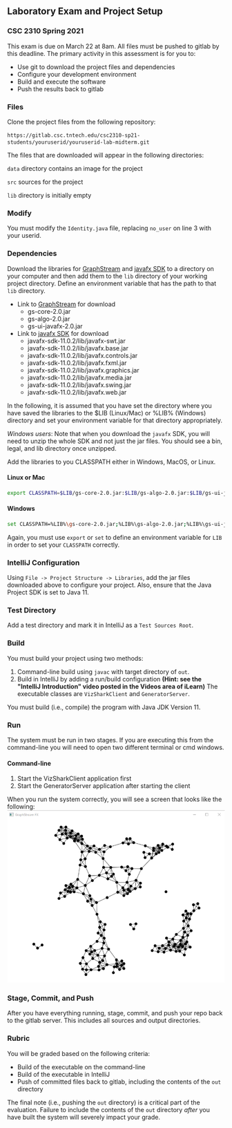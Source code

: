 ## Laboratory Exam and Project Setup
### CSC 2310 Spring 2021
This exam is due on March 22 at 8am. All files must be pushed to gitlab by this deadline. The primary activity
in this assessment is for you to:
* Use git to download the project files and dependencies
* Configure your development environment
* Build and execute the software
* Push the results back to gitlab 

### Files
Clone the project files from the following repository:

```text
https://gitlab.csc.tntech.edu/csc2310-sp21-students/youruserid/youruserid-lab-midterm.git
```

The files that are downloaded will appear in the following directories:

```data``` directory contains an image for the project

```src``` sources for the project

```lib``` directory is initially empty

### Modify
You must modify the ``Identity.java`` file, replacing ``no_user`` on line 3 with your userid.

### Dependencies
Download the libraries for [GraphStream](https://graphstream-project.org/download/) and [javafx SDK](https://gluonhq.com/products/javafx/) to a 
directory on your computer and then add them to the ``lib`` directory of your working project directory. Define an environment variable that has the
path to that ``lib`` directory.

* Link to [GraphStream](https://graphstream-project.org/download/) for download
    * gs-core-2.0.jar
    * gs-algo-2.0.jar
    * gs-ui-javafx-2.0.jar
* Link to [javafx SDK](https://gluonhq.com/products/javafx/) for download
    * javafx-sdk-11.0.2/lib/javafx-swt.jar
    * javafx-sdk-11.0.2/lib/javafx.base.jar
    * javafx-sdk-11.0.2/lib/javafx.controls.jar
    * javafx-sdk-11.0.2/lib/javafx.fxml.jar
    * javafx-sdk-11.0.2/lib/javafx.graphics.jar
    * javafx-sdk-11.0.2/lib/javafx.media.jar
    * javafx-sdk-11.0.2/lib/javafx.swing.jar
    * javafx-sdk-11.0.2/lib/javafx.web.jar

In the following, it is assumed that you have set the directory where you have saved the libraries to the $LIB (Linux/Mac) or %LIB% (Windows) directory and 
set your environment variable for that directory appropriately. 

*Windows users*: Note that when you download the ``javafx`` SDK, you will need to unzip the whole SDK and not just the jar files. You should see a bin, legal, and lib directory once unzipped.

Add the libraries to you CLASSPATH either in Windows, MacOS, or Linux. 
#### Linux or Mac
```bash
export CLASSPATH=$LIB/gs-core-2.0.jar:$LIB/gs-algo-2.0.jar:$LIB/gs-ui-javafx-2.0.jar:$LIB/javafx-sdk-11.0.2/lib/javafx-swt.jar:$LIB/javafx-sdk-11.0.2/lib/javafx.base.jar:$LIB/javafx-sdk-11.0.2/lib/javafx.controls.jar:$LIB/javafx-sdk-11.0.2/lib/javafx.fxml.jar:$LIB/javafx-sdk-11.0.2/lib/javafx.graphics.jar:$LIB/javafx-sdk-11.0.2/lib/javafx.media.jar:$LIB/javafx-sdk-11.0.2/lib/javafx.swing.jar:$LIB/javafx-sdk-11.0.2/lib/javafx.web.jar
```

#### Windows
```bash
set CLASSPATH=%LIB%\gs-core-2.0.jar;%LIB%\gs-algo-2.0.jar;%LIB%\gs-ui-javafx-2.0.jar;%LIB%\javafx-sdk-11.0.2\lib\javafx-swt.jar;%LIB%\javafx-sdk-11.0.2\lib\javafx.base.jar;%LIB%\javafx-sdk-11.0.2\lib\javafx.controls.jar;%LIB%\javafx-sdk-11.0.2\lib\javafx.fxml.jar;%LIB%\javafx-sdk-11.0.2\lib\javafx.graphics.jar;%LIB%\javafx-sdk-11.0.2\lib\javafx.media.jar;%LIB%\javafx-sdk-11.0.2\lib\javafx.swing.jar;%LIB%\javafx-sdk-11.0.2\lib\javafx.web.jar
```
Again, you must use ``export`` or ``set`` to define an environment variable for ``LIB`` in order to set your ``CLASSPATH`` correctly.

### IntelliJ Configuration
Using ``File -> Project Structure -> Libraries``, add the jar files downloaded above to configure your project. Also, ensure that the Java Project SDK is set to Java 11.

### Test Directory
Add a test directory and mark it in IntelliJ as a ``Test Sources Root``.

### Build
You must build your project using two methods:
1. Command-line build using ``javac`` with target directory of ``out``.
2. Build in IntelliJ by adding a run/build configuration **(Hint: see the "IntelliJ Introduction" video posted in the Videos area of iLearn)**
   The executable classes are ``VizSharkClient`` and ``GeneratorServer``. 
   
You must build (i.e., compile) the program with Java JDK Version 11.

### Run
The system must be run in two stages. If you are executing this from the command-line you will need to open two different terminal
or cmd windows. 

#### Command-line
1. Start the VizSharkClient application first
2. Start the GeneratorServer application after starting the client

When you run the system correctly, you will see a screen that looks like the following:
![VizSharkClient](data/sampleoutput.png)

### Stage, Commit, and Push
After you have everything running, stage, commit, and push your repo back to the gitlab server. This includes all 
sources and output directories. 

### Rubric
You will be graded based on the following criteria:
* Build of the executable on the command-line
* Build of the executable in IntelliJ
* Push of committed files back to gitlab, including the contents of the ``out`` directory

The final note (i.e., pushing the ``out`` directory) is a critical part of the evaluation. Failure to include
the contents of the ``out`` directory *after* you have built the system will severely impact your grade. 